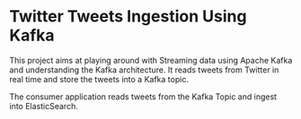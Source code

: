 # Twitter Tweets Ingestion Using Kafka

This project aims at playing around with Streaming data using Apache Kafka and understanding the Kafka architecture. It reads tweets from Twitter in real time and store the tweets into a Kafka topic.

The consumer application reads tweets from the Kafka Topic and ingest into ElasticSearch.
